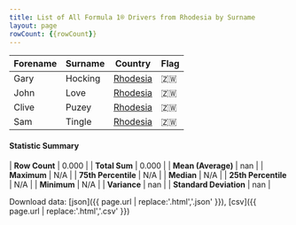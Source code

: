 ```yaml
---
title: List of All Formula 1® Drivers from Rhodesia by Surname
layout: page
rowCount: {{rowCount}}
---
```


| Forename | Surname | Country | Flag |
|--|--|--|--|
| Gary | Hocking | [Rhodesia](/f1/countries/rhodesia) | 🇿🇼 |
| John | Love | [Rhodesia](/f1/countries/rhodesia) | 🇿🇼 |
| Clive | Puzey | [Rhodesia](/f1/countries/rhodesia) | 🇿🇼 |
| Sam | Tingle | [Rhodesia](/f1/countries/rhodesia) | 🇿🇼 |

#### Statistic Summary

| **Row Count** | 0.000 |
| **Total Sum** | 0.000 |
| **Mean (Average)** | nan |
| **Maximum** | N/A |
| **75th Percentile** | N/A |
| **Median** | N/A |
| **25th Percentile** | N/A |
| **Minimum** | N/A |
| **Variance** | nan |
| **Standard Deviation** | nan |

Download data: [json]({{ page.url | replace:'.html','.json' }}), [csv]({{ page.url | replace:'.html','.csv' }})
